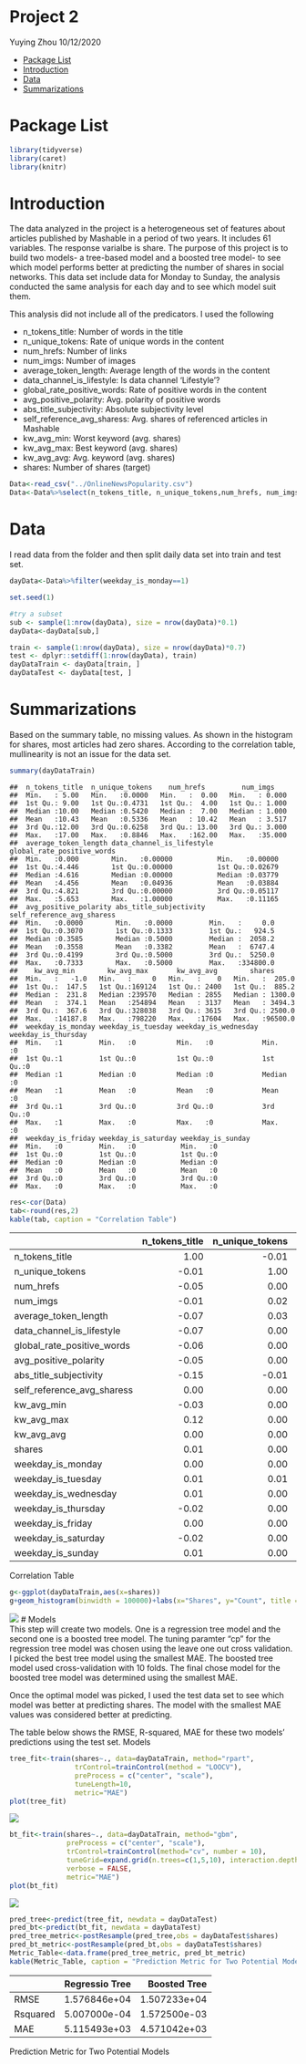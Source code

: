 Project 2
================
Yuying Zhou
10/12/2020

  - [Package List](#package-list)
  - [Introduction](#introduction)
  - [Data](#data)
  - [Summarizations](#summarizations)

# Package List

``` r
library(tidyverse)
library(caret)
library(knitr)
```

# Introduction

The data analyzed in the project is a heterogeneous set of features
about articles published by Mashable in a period of two years. It
includes 61 variables. The response varialbe is share. The purpose of
this project is to build two models- a tree-based model and a boosted
tree model- to see which model performs better at predicting the number
of shares in social networks. This data set include data for Monday to
Sunday, the analysis conducted the same analysis for each day and to see
which model suit them.

This analysis did not include all of the predicators. I used the
following

  - n\_tokens\_title: Number of words in the title  
  - n\_unique\_tokens: Rate of unique words in the content  
  - num\_hrefs: Number of links  
  - num\_imgs: Number of images  
  - average\_token\_length: Average length of the words in the content  
  - data\_channel\_is\_lifestyle: Is data channel ‘Lifestyle’?  
  - global\_rate\_positive\_words: Rate of positive words in the
    content  
  - avg\_positive\_polarity: Avg. polarity of positive words  
  - abs\_title\_subjectivity: Absolute subjectivity level  
  - self\_reference\_avg\_sharess: Avg. shares of referenced articles in
    Mashable  
  - kw\_avg\_min: Worst keyword (avg. shares)  
  - kw\_avg\_max: Best keyword (avg. shares)  
  - kw\_avg\_avg: Avg. keyword (avg. shares)
  - shares: Number of shares (target)

<!-- end list -->

``` r
Data<-read_csv("../OnlineNewsPopularity.csv")
Data<-Data%>%select(n_tokens_title, n_unique_tokens,num_hrefs, num_imgs, average_token_length, data_channel_is_lifestyle, global_rate_positive_words,avg_positive_polarity, abs_title_subjectivity,self_reference_avg_sharess, kw_avg_min, kw_avg_max, kw_avg_avg, shares, starts_with("weekday") )
```

# Data

I read data from the folder and then split daily data set into train and
test set.

``` r
dayData<-Data%>%filter(weekday_is_monday==1)

set.seed(1)

#try a subset
sub <- sample(1:nrow(dayData), size = nrow(dayData)*0.1)
dayData<-dayData[sub,]

train <- sample(1:nrow(dayData), size = nrow(dayData)*0.7)
test <- dplyr::setdiff(1:nrow(dayData), train)
dayDataTrain <- dayData[train, ]
dayDataTest <- dayData[test, ]
```

# Summarizations

Based on the summary table, no missing values. As shown in the histogram
for shares, most articles had zero shares. According to the correlation
table, mullinearity is not an issue for the data set.

``` r
summary(dayDataTrain)  
```

    ##  n_tokens_title  n_unique_tokens    num_hrefs         num_imgs     
    ##  Min.   : 5.00   Min.   :0.0000   Min.   :  0.00   Min.   : 0.000  
    ##  1st Qu.: 9.00   1st Qu.:0.4731   1st Qu.:  4.00   1st Qu.: 1.000  
    ##  Median :10.00   Median :0.5420   Median :  7.00   Median : 1.000  
    ##  Mean   :10.43   Mean   :0.5336   Mean   : 10.42   Mean   : 3.517  
    ##  3rd Qu.:12.00   3rd Qu.:0.6258   3rd Qu.: 13.00   3rd Qu.: 3.000  
    ##  Max.   :17.00   Max.   :0.8846   Max.   :162.00   Max.   :35.000  
    ##  average_token_length data_channel_is_lifestyle global_rate_positive_words
    ##  Min.   :0.000        Min.   :0.00000           Min.   :0.00000           
    ##  1st Qu.:4.446        1st Qu.:0.00000           1st Qu.:0.02679           
    ##  Median :4.616        Median :0.00000           Median :0.03779           
    ##  Mean   :4.456        Mean   :0.04936           Mean   :0.03884           
    ##  3rd Qu.:4.821        3rd Qu.:0.00000           3rd Qu.:0.05117           
    ##  Max.   :5.653        Max.   :1.00000           Max.   :0.11165           
    ##  avg_positive_polarity abs_title_subjectivity self_reference_avg_sharess
    ##  Min.   :0.0000        Min.   :0.0000         Min.   :     0.0          
    ##  1st Qu.:0.3070        1st Qu.:0.1333         1st Qu.:   924.5          
    ##  Median :0.3585        Median :0.5000         Median :  2058.2          
    ##  Mean   :0.3558        Mean   :0.3382         Mean   :  6747.4          
    ##  3rd Qu.:0.4199        3rd Qu.:0.5000         3rd Qu.:  5250.0          
    ##  Max.   :0.7333        Max.   :0.5000         Max.   :334800.0          
    ##    kw_avg_min        kw_avg_max       kw_avg_avg        shares       
    ##  Min.   :   -1.0   Min.   :     0   Min.   :    0   Min.   :  205.0  
    ##  1st Qu.:  147.5   1st Qu.:169124   1st Qu.: 2400   1st Qu.:  885.2  
    ##  Median :  231.8   Median :239570   Median : 2855   Median : 1300.0  
    ##  Mean   :  374.1   Mean   :254894   Mean   : 3137   Mean   : 3494.3  
    ##  3rd Qu.:  367.6   3rd Qu.:328038   3rd Qu.: 3615   3rd Qu.: 2500.0  
    ##  Max.   :14187.8   Max.   :798220   Max.   :17604   Max.   :96500.0  
    ##  weekday_is_monday weekday_is_tuesday weekday_is_wednesday weekday_is_thursday
    ##  Min.   :1         Min.   :0          Min.   :0            Min.   :0          
    ##  1st Qu.:1         1st Qu.:0          1st Qu.:0            1st Qu.:0          
    ##  Median :1         Median :0          Median :0            Median :0          
    ##  Mean   :1         Mean   :0          Mean   :0            Mean   :0          
    ##  3rd Qu.:1         3rd Qu.:0          3rd Qu.:0            3rd Qu.:0          
    ##  Max.   :1         Max.   :0          Max.   :0            Max.   :0          
    ##  weekday_is_friday weekday_is_saturday weekday_is_sunday
    ##  Min.   :0         Min.   :0           Min.   :0        
    ##  1st Qu.:0         1st Qu.:0           1st Qu.:0        
    ##  Median :0         Median :0           Median :0        
    ##  Mean   :0         Mean   :0           Mean   :0        
    ##  3rd Qu.:0         3rd Qu.:0           3rd Qu.:0        
    ##  Max.   :0         Max.   :0           Max.   :0

``` r
res<-cor(Data)
tab<-round(res,2)
kable(tab, caption = "Correlation Table")
```

|                               | n\_tokens\_title | n\_unique\_tokens | num\_hrefs | num\_imgs | average\_token\_length | data\_channel\_is\_lifestyle | global\_rate\_positive\_words | avg\_positive\_polarity | abs\_title\_subjectivity | self\_reference\_avg\_sharess | kw\_avg\_min | kw\_avg\_max | kw\_avg\_avg | shares | weekday\_is\_monday | weekday\_is\_tuesday | weekday\_is\_wednesday | weekday\_is\_thursday | weekday\_is\_friday | weekday\_is\_saturday | weekday\_is\_sunday |
| :---------------------------- | ---------------: | ----------------: | ---------: | --------: | ---------------------: | ---------------------------: | ----------------------------: | ----------------------: | -----------------------: | ----------------------------: | -----------: | -----------: | -----------: | -----: | ------------------: | -------------------: | ---------------------: | --------------------: | ------------------: | --------------------: | ------------------: |
| n\_tokens\_title              |             1.00 |            \-0.01 |     \-0.05 |    \-0.01 |                 \-0.07 |                       \-0.07 |                        \-0.06 |                  \-0.05 |                   \-0.15 |                          0.00 |       \-0.03 |         0.12 |         0.00 |   0.01 |                0.00 |                 0.01 |                   0.01 |                \-0.02 |                0.00 |                \-0.02 |                0.01 |
| n\_unique\_tokens             |           \-0.01 |              1.00 |       0.00 |      0.02 |                   0.03 |                         0.00 |                          0.00 |                    0.00 |                   \-0.01 |                          0.00 |         0.00 |         0.00 |         0.00 |   0.00 |                0.00 |                 0.01 |                   0.00 |                  0.00 |                0.00 |                  0.00 |                0.00 |
| num\_hrefs                    |           \-0.05 |              0.00 |       1.00 |      0.34 |                   0.22 |                         0.05 |                          0.06 |                    0.19 |                     0.01 |                          0.03 |         0.01 |       \-0.02 |         0.12 |   0.05 |              \-0.01 |               \-0.01 |                 \-0.03 |                \-0.01 |                0.00 |                  0.05 |                0.04 |
| num\_imgs                     |           \-0.01 |              0.02 |       0.34 |      1.00 |                   0.03 |                         0.01 |                        \-0.04 |                    0.10 |                   \-0.01 |                          0.02 |       \-0.01 |         0.00 |         0.15 |   0.04 |              \-0.01 |                 0.00 |                 \-0.02 |                \-0.01 |              \-0.01 |                  0.03 |                0.04 |
| average\_token\_length        |           \-0.07 |              0.03 |       0.22 |      0.03 |                   1.00 |                         0.01 |                          0.32 |                    0.54 |                     0.03 |                          0.04 |         0.01 |       \-0.16 |       \-0.14 | \-0.02 |                0.00 |                 0.00 |                   0.00 |                  0.00 |                0.00 |                  0.00 |                0.01 |
| data\_channel\_is\_lifestyle  |           \-0.07 |              0.00 |       0.05 |      0.01 |                   0.01 |                         1.00 |                          0.06 |                    0.07 |                     0.01 |                          0.00 |         0.04 |       \-0.13 |         0.05 |   0.01 |              \-0.01 |               \-0.02 |                   0.00 |                \-0.01 |                0.00 |                  0.02 |                0.03 |
| global\_rate\_positive\_words |           \-0.06 |              0.00 |       0.06 |    \-0.04 |                   0.32 |                         0.06 |                          1.00 |                    0.33 |                   \-0.14 |                          0.01 |         0.03 |       \-0.11 |       \-0.01 |   0.00 |              \-0.01 |                 0.00 |                 \-0.01 |                  0.00 |              \-0.02 |                  0.02 |                0.02 |
| avg\_positive\_polarity       |           \-0.05 |              0.00 |       0.19 |      0.10 |                   0.54 |                         0.07 |                          0.33 |                    1.00 |                     0.02 |                          0.04 |         0.02 |       \-0.07 |         0.04 |   0.01 |                0.00 |               \-0.01 |                 \-0.01 |                \-0.01 |                0.00 |                  0.01 |                0.03 |
| abs\_title\_subjectivity      |           \-0.15 |            \-0.01 |       0.01 |    \-0.01 |                   0.03 |                         0.01 |                        \-0.14 |                    0.02 |                     1.00 |                          0.00 |         0.00 |       \-0.02 |       \-0.02 |   0.00 |                0.00 |                 0.01 |                   0.01 |                  0.00 |                0.01 |                \-0.02 |              \-0.03 |
| self\_reference\_avg\_sharess |             0.00 |              0.00 |       0.03 |      0.02 |                   0.04 |                         0.00 |                          0.01 |                    0.04 |                     0.00 |                          1.00 |         0.03 |         0.09 |         0.17 |   0.06 |                0.00 |                 0.00 |                   0.00 |                  0.00 |                0.00 |                \-0.01 |                0.00 |
| kw\_avg\_min                  |           \-0.03 |              0.00 |       0.01 |    \-0.01 |                   0.01 |                         0.04 |                          0.03 |                    0.02 |                     0.00 |                          0.03 |         1.00 |       \-0.13 |         0.38 |   0.03 |                0.00 |                 0.00 |                   0.00 |                  0.00 |                0.00 |                  0.00 |                0.00 |
| kw\_avg\_max                  |             0.12 |              0.00 |     \-0.02 |      0.00 |                 \-0.16 |                       \-0.13 |                        \-0.11 |                  \-0.07 |                   \-0.02 |                          0.09 |       \-0.13 |         1.00 |         0.43 |   0.04 |                0.00 |                 0.01 |                   0.01 |                  0.01 |                0.00 |                \-0.01 |              \-0.03 |
| kw\_avg\_avg                  |             0.00 |              0.00 |       0.12 |      0.15 |                 \-0.14 |                         0.05 |                        \-0.01 |                    0.04 |                   \-0.02 |                          0.17 |         0.38 |         0.43 |         1.00 |   0.11 |              \-0.02 |                 0.00 |                 \-0.01 |                  0.00 |                0.00 |                  0.03 |                0.03 |
| shares                        |             0.01 |              0.00 |       0.05 |      0.04 |                 \-0.02 |                         0.01 |                          0.00 |                    0.01 |                     0.00 |                          0.06 |         0.03 |         0.04 |         0.11 |   1.00 |                0.01 |               \-0.01 |                   0.00 |                \-0.01 |                0.00 |                  0.02 |                0.01 |
| weekday\_is\_monday           |             0.00 |              0.00 |     \-0.01 |    \-0.01 |                   0.00 |                       \-0.01 |                        \-0.01 |                    0.00 |                     0.00 |                          0.00 |         0.00 |         0.00 |       \-0.02 |   0.01 |                1.00 |               \-0.22 |                 \-0.22 |                \-0.21 |              \-0.18 |                \-0.12 |              \-0.12 |
| weekday\_is\_tuesday          |             0.01 |              0.01 |     \-0.01 |      0.00 |                   0.00 |                       \-0.02 |                          0.00 |                  \-0.01 |                     0.01 |                          0.00 |         0.00 |         0.01 |         0.00 | \-0.01 |              \-0.22 |                 1.00 |                 \-0.23 |                \-0.23 |              \-0.20 |                \-0.12 |              \-0.13 |
| weekday\_is\_wednesday        |             0.01 |              0.00 |     \-0.03 |    \-0.02 |                   0.00 |                         0.00 |                        \-0.01 |                  \-0.01 |                     0.01 |                          0.00 |         0.00 |         0.01 |       \-0.01 |   0.00 |              \-0.22 |               \-0.23 |                   1.00 |                \-0.23 |              \-0.20 |                \-0.12 |              \-0.13 |
| weekday\_is\_thursday         |           \-0.02 |              0.00 |     \-0.01 |    \-0.01 |                   0.00 |                       \-0.01 |                          0.00 |                  \-0.01 |                     0.00 |                          0.00 |         0.00 |         0.01 |         0.00 | \-0.01 |              \-0.21 |               \-0.23 |                 \-0.23 |                  1.00 |              \-0.19 |                \-0.12 |              \-0.13 |
| weekday\_is\_friday           |             0.00 |              0.00 |       0.00 |    \-0.01 |                   0.00 |                         0.00 |                        \-0.02 |                    0.00 |                     0.01 |                          0.00 |         0.00 |         0.00 |         0.00 |   0.00 |              \-0.18 |               \-0.20 |                 \-0.20 |                \-0.19 |                1.00 |                \-0.11 |              \-0.11 |
| weekday\_is\_saturday         |           \-0.02 |              0.00 |       0.05 |      0.03 |                   0.00 |                         0.02 |                          0.02 |                    0.01 |                   \-0.02 |                        \-0.01 |         0.00 |       \-0.01 |         0.03 |   0.02 |              \-0.12 |               \-0.12 |                 \-0.12 |                \-0.12 |              \-0.11 |                  1.00 |              \-0.07 |
| weekday\_is\_sunday           |             0.01 |              0.00 |       0.04 |      0.04 |                   0.01 |                         0.03 |                          0.02 |                    0.03 |                   \-0.03 |                          0.00 |         0.00 |       \-0.03 |         0.03 |   0.01 |              \-0.12 |               \-0.13 |                 \-0.13 |                \-0.13 |              \-0.11 |                \-0.07 |                1.00 |

Correlation Table

``` r
g<-ggplot(dayDataTrain,aes(x=shares))
g+geom_histogram(binwidth = 100000)+labs(x="Shares", y="Count", title = "Shares Histogram")
```

![](Project2_files/figure-gfm/unnamed-chunk-4-1.png)<!-- --> \# Models  
This step will create two models. One is a regression tree model and the
second one is a boosted tree model. The tuning paramter “cp” for the
regression tree model was chosen using the leave one out cross
validation. I picked the best tree model using the smallest MAE. The
boosted tree model used cross-validation with 10 folds. The final chose
model for the boosted tree model was determined using the smallest MAE.

Once the optimal model was picked, I used the test data set to see which
model was better at predicting shares. The model with the smallest MAE
values was considered better at predicting.

The table below shows the RMSE, R-squared, MAE for these two models’
predictions using the test set. Models

``` r
tree_fit<-train(shares~., data=dayDataTrain, method="rpart",
                trControl=trainControl(method = "LOOCV"),
                preProcess = c("center", "scale"),
                tuneLength=10,
                metric="MAE")
plot(tree_fit)
```

![](Project2_files/figure-gfm/unnamed-chunk-5-1.png)<!-- -->

``` r
bt_fit<-train(shares~., data=dayDataTrain, method="gbm",
              preProcess = c("center", "scale"),
              trControl=trainControl(method="cv", number = 10),
              tuneGrid=expand.grid(n.trees=c(1,5,10), interaction.depth=1:3, shrinkage=c(0.1,0.5,0.9), n.minobsinnode=10),
              verbose = FALSE,
              metric="MAE")
plot(bt_fit)
```

![](Project2_files/figure-gfm/unnamed-chunk-5-2.png)<!-- -->

``` r
pred_tree<-predict(tree_fit, newdata = dayDataTest)   
pred_bt<-predict(bt_fit, newdata = dayDataTest)
pred_tree_metric<-postResample(pred_tree,obs = dayDataTest$shares)
pred_bt_metric<-postResample(pred_bt,obs = dayDataTest$shares)
Metric_Table<-data.frame(pred_tree_metric, pred_bt_metric)
kable(Metric_Table, caption = "Prediction Metric for Two Potential Models", col.names = c("Regressio Tree"," Boosted Tree"))
```

|          | Regressio Tree | Boosted Tree |
| :------- | -------------: | -----------: |
| RMSE     |   1.576846e+04 | 1.507233e+04 |
| Rsquared |   5.007000e-04 | 1.572500e-03 |
| MAE      |   5.115493e+03 | 4.571042e+03 |

Prediction Metric for Two Potential Models

